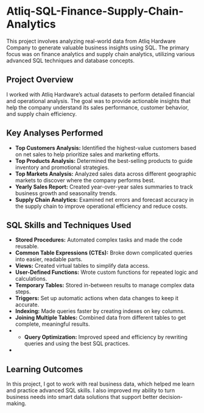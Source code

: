 # Atliq-SQL-Finance-Supply-Chain-Analytics

This project involves analyzing real-world data from Atliq Hardware Company to generate valuable business insights using SQL. The primary focus was on finance analytics and supply chain analytics, utilizing various advanced SQL techniques and database concepts.

## Project Overview

I worked with Atliq Hardware’s actual datasets to perform detailed financial and operational analysis. The goal was to provide actionable insights that help the company understand its sales performance, customer behavior, and supply chain efficiency.

## Key Analyses Performed

- **Top Customers Analysis:** Identified the highest-value customers based on net sales to help prioritize sales and marketing efforts.
- **Top Products Analysis:** Determined the best-selling products to guide inventory and promotional strategies.
- **Top Markets Analysis:** Analyzed sales data across different geographic markets to discover where the company performs best.
- **Yearly Sales Report:** Created year-over-year sales summaries to track business growth and seasonality trends.
- **Supply Chain Analytics:** Examined net errors and forecast accuracy in the supply chain to improve operational efficiency and reduce costs.

## SQL Skills and Techniques Used

- **Stored Procedures:** Automated complex tasks and made the code reusable.
- **Common Table Expressions (CTEs):** Broke down complicated queries into easier, readable parts.
- **Views:** Created virtual tables to simplify data access.
- **User-Defined Functions:** Wrote custom functions for repeated logic and calculations.
- **Temporary Tables:** Stored in-between results to manage complex data steps.
- **Triggers:** Set up automatic actions when data changes to keep it accurate.
- **Indexing:** Made queries faster by creating indexes on key columns.
- **Joining Multiple Tables:** Combined data from different tables to get complete, meaningful results.
- - **Query Optimization:** Improved speed and efficiency by rewriting queries and using the best SQL practices.
- 
## Learning Outcomes

In this project, I got to work with real business data, which helped me learn and practice advanced SQL skills. I also improved my ability to turn business needs into smart data solutions that support better decision-making.

